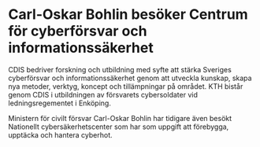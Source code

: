 # Carl-Oskar Bohlin besöker Centrum för cyberförsvar och informationssäkerhet

CDIS bedriver forskning och utbildning med syfte att stärka Sveriges cyberförsvar och informationssäkerhet genom att utveckla kunskap, skapa nya metoder, verktyg, koncept och tillämpningar på området. KTH bistår genom CDIS i utbildningen av försvarets cybersoldater vid ledningsregementet i Enköping.

Ministern för civilt försvar Carl\-Oskar Bohlin har tidigare även besökt Nationellt cybersäkerhetscenter som har som uppgift att förebygga, upptäcka och hantera cyberhot.
